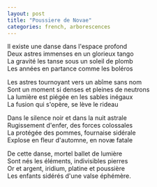 ```yaml
---
layout: post
title: "Poussiere de Novae"
categories: french, arborescences
---
```

  
Il existe une danse dans l'espace profond  
Deux astres immenses en un glorieux tango  
La gravité les tanse sous un soleil de plomb  
Les années en partance comme les boléros  
  
Les astres tournoyant vers un abîme sans nom  
Sont un moment si denses et pleines de neutrons  
La lumière est piégée en les sables inégaux  
La fusion qui s'opère, se lève le rideau  
  
Dans le silence noir et dans la nuit astrale  
Rugissement d'enfer, des forces colossales  
La protégée des pommes, fournaise sidérale  
Explose en fleur d'automne, en novæ fatale  
  
De cette danse, mortel ballet de lumière  
Sont nés les éléments, indivisibles pierres  
Or et argent, iridium, platine et poussière  
Les enfants sidérés d'une valse éphémère.